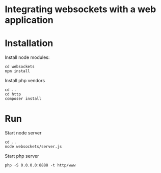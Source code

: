 Integrating websockets with a web application
=======

Installation
====

Install node modules:
```
cd websockets
npm install
```

Install php vendors

```
cd ..
cd http
composer install
```

Run
===

Start node server
```
cd ..
node websockets/server.js
```

Start php server
```
php -S 0.0.0.0:8888 -t http/www
```

